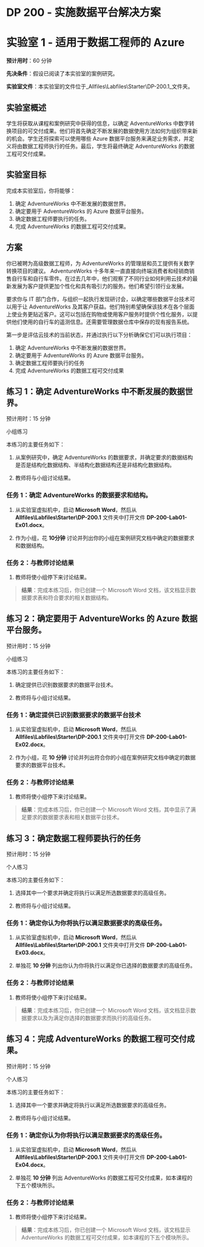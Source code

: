 ﻿---
lab:
    title: '适用于数据工程师的 Azure'
    module: '模块 1:适用于数据工程师的 Azure'
---

# DP 200 - 实施数据平台解决方案
# 实验室 1 - 适用于数据工程师的 Azure

**预计用时**：60 分钟

**先决条件**：假设已阅读了本实验室的案例研究。

**实验室文件**：本实验室的文件位于_Allfiles\Labfiles\Starter\DP-200.1_文件夹。

## 实验室概述

学生将获取从课程和案例研究中获得的信息，以确定 AdventureWorks 中数字转换项目的可交付成果。他们将首先确定不断发展的数据使用方法如何为组织带来新的机会。学生还将探索可以使用哪些 Azure 数据平台服务来满足业务需求，并定义将由数据工程师执行的任务。最后，学生将最终确定 AdventureWorks 的数据工程可交付成果。

## 实验室目标
  
完成本实验室后，你将能够：

1. 确定 AdventureWorks 中不断发展的数据世界。
2. 确定要用于 AdventureWorks 的 Azure 数据平台服务。
3. 确定数据工程师要执行的任务。
4. 完成 AdventureWorks 的数据工程可交付成果。

## 方案
  
你已被聘为高级数据工程师，为 AdventureWorks 的管理层和员工提供有关数字转换项目的建议。  AdventureWorks 十多年来一直直接向终端消费者和经销商销售自行车和自行车零件。在过去几年中，他们观察了不同行业如何利用云技术的最新发展为客户提供更加个性化和具有吸引力的服务。他们希望引领行业发展。

要求你与 IT 部门合作，与组织一起执行发现研讨会，以确定哪些数据平台技术可以用于让 AdventureWorks 及其客户获益。他们特别希望确保该技术在各个层面上使业务更贴近客户。这可以包括在购物或使用客户服务时提供个性化服务，以提供他们使用的自行车的遥测信息。还需要管理数据仓库中保存的现有报告系统。

第一步是评估云技术的当前状态，并通过执行以下分析确保它们可以执行项目：

1. 确定 AdventureWorks 中不断发展的数据世界。
2. 确定要用于 AdventureWorks 的 Azure 数据平台服务。
3. 确定数据工程师要执行的任务
4. 完成 AdventureWorks 的数据工程可交付成果

## 练习 1：确定 AdventureWorks 中不断发展的数据世界。

预计用时：15 分钟

小组练习
  
本练习的主要任务如下：

1. 从案例研究中，确定 AdventureWorks 的数据要求，并确定要求的数据结构是否是结构化数据结构、半结构化数据结构还是非结构化数据结构。

1. 教师将与小组讨论结果。

### 任务 1：确定 AdventureWorks 的数据要求和结构。

1. 从实验室虚拟机中，启动 **Microsoft Word**，然后从 **Allfiles\Labfiles\Starter\DP-200.1** 文件夹中打开文件 **DP-200-Lab01-Ex01.docx**。

1. 作为小组，花 **10分钟** 讨论并列出你的小组在案例研究文档中确定的数据要求和数据结构。

### 任务 2：与教师讨论结果

1. 教师将使小组停下来讨论结果。

> **结果**：完成本练习后，你已创建一个 Microsoft Word 文档，该文档显示数据要求表和符合要求的相关数据结构。

## 练习 2：确定要用于 AdventureWorks 的 Azure 数据平台服务。
  
预计用时：15 分钟

小组练习
  
本练习的主要任务如下：

1. 确定提供已识别数据要求的数据平台技术。

1. 教师将与小组讨论结果。

### 任务 1：确定提供已识别数据要求的数据平台技术

1. 从实验室虚拟机中，启动 **Microsoft Word**，然后从 **Allfiles\Labfiles\Starter\DP-200.1** 文件夹中打开文件 **DP-200-Lab01-Ex02.docx**。

1. 作为小组，花 **10 分钟** 讨论并列出符合你的小组在案例研究文档中确定的数据要求的数据平台技术。

### 任务 2：与教师讨论结果

1. 教师将使小组停下来讨论结果。

> **结果**：完成本练习后，你已创建一个 Microsoft Word 文档，其中显示了满足要求的数据要求表和相关数据平台技术。

## 练习 3：确定数据工程师要执行的任务
  
预计用时：15 分钟

个人练习
  
本练习的主要任务如下：

1. 选择其中一个要求并确定将执行以满足所选数据要求的高级任务。

1. 教师将与小组讨论结果。

### 任务 1：确定你认为你将执行以满足数据要求的高级任务。

1. 从实验室虚拟机中，启动 **Microsoft Word**，然后从 **Allfiles\Labfiles\Starter\DP-200.1** 文件夹中打开文件 **DP-200-Lab01-Ex03.docx**。

1. 单独花 **10 分钟** 列出你认为你将执行以满足你已选择的数据要求的高级任务。

### 任务 2：与教师讨论结果

1. 教师将使小组停下来讨论结果。

> **结果**：完成本练习后，你已创建一个 Microsoft Word 文档，该文档显示数据要求以及为满足你选择的数据要求而执行的高级任务。

## 练习 4：完成 AdventureWorks 的数据工程可交付成果。
  
预计用时：15 分钟

个人练习
  
本练习的主要任务如下：

1. 选择其中一个要求并确定将执行以满足所选数据要求的高级任务。

1. 教师将与小组讨论结果。

### 任务 1：确定你认为你将执行以满足数据要求的高级任务。

1. 从实验室虚拟机中，启动 **Microsoft Word**，然后从 **Allfiles\Labfiles\Starter\DP-200.1** 文件夹中打开文件 **DP-200-Lab01-Ex04.docx**。

1. 单独花 **10 分钟** 列出 AdventureWorks 的数据工程可交付成果，如本课程的下五个模块所示。

### 任务 2：与教师讨论结果

1. 教师将使小组停下来讨论结果。

> **结果**：完成本练习后，你已创建一个 Microsoft Word 文档，该文档显示 AdventureWorks 的数据工程可交付成果，如本课程的下五个模块所示。